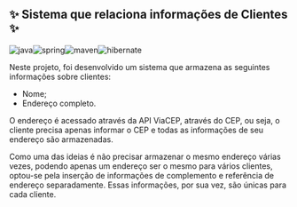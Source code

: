 

## :sparkles: Sistema que relaciona informações de Clientes :sparkles:

![java](https://img.shields.io/badge/Java-ED8B00?style=for-the-badge&logo=java&logoColor=white)![spring](https://img.shields.io/badge/Spring_Boot-F2F4F9?style=for-the-badge&logo=spring-boot)![maven](https://img.shields.io/badge/apache_maven-C71A36?style=for-the-badge&logo=apachemaven&logoColor=white)![hibernate](https://img.shields.io/badge/Hibernate-59666C?style=for-the-badge&logo=Hibernate&logoColor=white)

Neste projeto, foi desenvolvido um sistema que armazena as seguintes informações sobre clientes:

* Nome;
* Endereço completo.

O endereço é acessado através da API ViaCEP, através do CEP, ou seja, o cliente precisa apenas informar o CEP e todas as informações de seu endereço são armazenadas.

Como uma das ideias é não precisar armazenar o mesmo endereço várias vezes, podendo apenas um endereço ser o mesmo para vários clientes, optou-se pela inserção de informações de complemento e referência de endereço separadamente. Essas informações, por sua vez, são únicas para cada cliente.